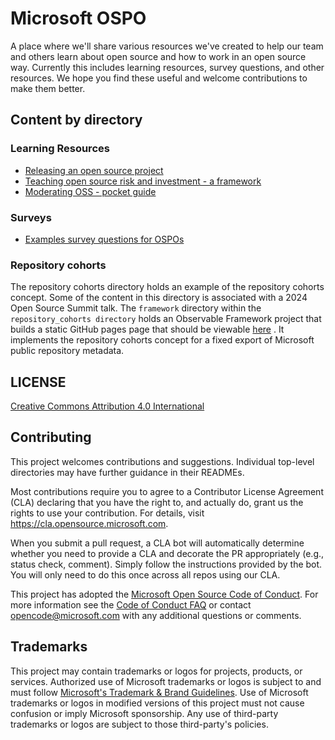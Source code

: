 # Microsoft OSPO
A place where we'll share various resources we've created to help our team and others learn about open source and how to work in an open source way.  Currently this includes learning resources, survey questions, and other resources.  We hope you find these useful and welcome contributions to make them better.

## Content by directory

### Learning Resources

- [Releasing an open source project](learning_resources/releasing-oss/releasing-oss-strategy.md)
- [Teaching open source risk and investment - a framework](learning_resources/using-oss/investment-framework.md)
- [Moderating OSS - pocket guide](learning_resources/moderating-oss/moderating-oss-repos.md)

### Surveys

- [Examples survey questions for OSPOs](surveys/foss-fund/)

### Repository cohorts

The repository cohorts directory holds an example of the repository cohorts concept. 
Some of the content in this directory is associated with a 2024 Open Source Summit talk.
The `framework` directory within the `repository_cohorts directory` holds an Observable Framework project 
that builds a static GitHub pages page that should be viewable [here](https://microsoft.github.io/OSPO/repository_cohorts/framework/dist/)
. It implements the repository cohorts concept for a fixed export of Microsoft public repository metadata.

## LICENSE

[Creative Commons Attribution 4.0 International](LICENSE)

## Contributing

This project welcomes contributions and suggestions. Individual top-level directories may have further guidance in their READMEs.

Most contributions require you to agree to a
Contributor License Agreement (CLA) declaring that you have the right to, and actually do, grant us
the rights to use your contribution. For details, visit <https://cla.opensource.microsoft.com>.

When you submit a pull request, a CLA bot will automatically determine whether you need to provide
a CLA and decorate the PR appropriately (e.g., status check, comment). Simply follow the instructions
provided by the bot. You will only need to do this once across all repos using our CLA.

This project has adopted the [Microsoft Open Source Code of Conduct](https://opensource.microsoft.com/codeofconduct/).
For more information see the [Code of Conduct FAQ](https://opensource.microsoft.com/codeofconduct/faq/) or
contact [opencode@microsoft.com](mailto:opencode@microsoft.com) with any additional questions or comments.

## Trademarks

This project may contain trademarks or logos for projects, products, or services. Authorized use of Microsoft
trademarks or logos is subject to and must follow
[Microsoft's Trademark & Brand Guidelines](https://www.microsoft.com/en-us/legal/intellectualproperty/trademarks/usage/general).
Use of Microsoft trademarks or logos in modified versions of this project must not cause confusion or imply Microsoft sponsorship.
Any use of third-party trademarks or logos are subject to those third-party's policies.
